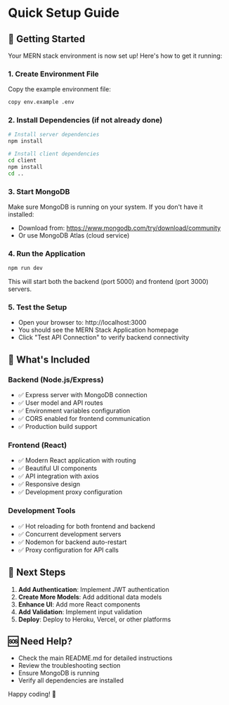 # Quick Setup Guide

## 🚀 Getting Started

Your MERN stack environment is now set up! Here's how to get it running:

### 1. Create Environment File
Copy the example environment file:
```bash
copy env.example .env
```

### 2. Install Dependencies (if not already done)
```bash
# Install server dependencies
npm install

# Install client dependencies
cd client
npm install
cd ..
```

### 3. Start MongoDB
Make sure MongoDB is running on your system. If you don't have it installed:
- Download from: https://www.mongodb.com/try/download/community
- Or use MongoDB Atlas (cloud service)

### 4. Run the Application
```bash
npm run dev
```

This will start both the backend (port 5000) and frontend (port 3000) servers.

### 5. Test the Setup
- Open your browser to: http://localhost:3000
- You should see the MERN Stack Application homepage
- Click "Test API Connection" to verify backend connectivity

## 📁 What's Included

### Backend (Node.js/Express)
- ✅ Express server with MongoDB connection
- ✅ User model and API routes
- ✅ Environment variables configuration
- ✅ CORS enabled for frontend communication
- ✅ Production build support

### Frontend (React)
- ✅ Modern React application with routing
- ✅ Beautiful UI components
- ✅ API integration with axios
- ✅ Responsive design
- ✅ Development proxy configuration

### Development Tools
- ✅ Hot reloading for both frontend and backend
- ✅ Concurrent development servers
- ✅ Nodemon for backend auto-restart
- ✅ Proxy configuration for API calls

## 🔧 Next Steps

1. **Add Authentication**: Implement JWT authentication
2. **Create More Models**: Add additional data models
3. **Enhance UI**: Add more React components
4. **Add Validation**: Implement input validation
5. **Deploy**: Deploy to Heroku, Vercel, or other platforms

## 🆘 Need Help?

- Check the main README.md for detailed instructions
- Review the troubleshooting section
- Ensure MongoDB is running
- Verify all dependencies are installed

Happy coding! 🎉 